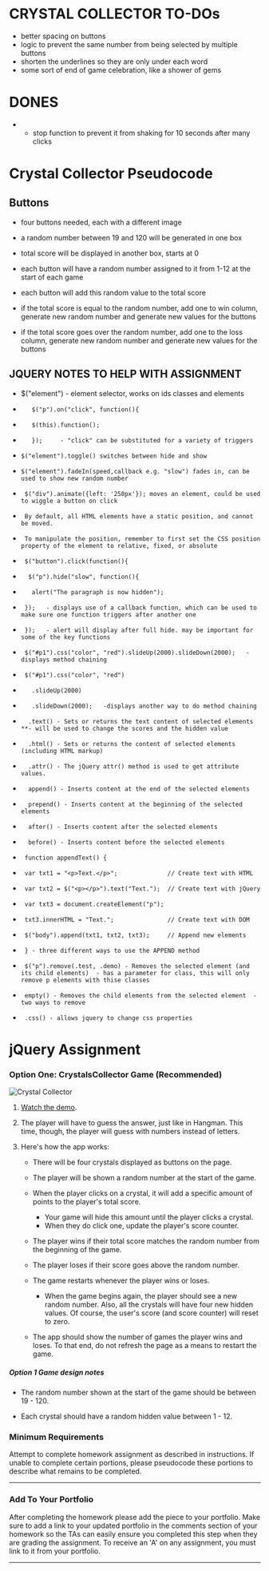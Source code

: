  # CRYSTAL COLLECTOR TO-DOs
 * better spacing on buttons
 * logic to prevent the same number from being selected by multiple buttons
 * shorten the underlines so they are only under each word
 * some sort of end of game celebration, like a shower of gems

# DONES
* * stop function to prevent it from shaking for 10 seconds after many clicks

 # Crystal Collector Pseudocode

 ## Buttons

 * four buttons needed, each with a different image
 * a random number between 19 and 120 will be generated in one box
 * total score will be displayed in another box, starts at 0

 * each button will have a random number assigned to it from 1-12 at the start of each game
 * each button will add this random value to the total score

 * if the total score is equal to the random number, add one to win column, generate new random number and generate new values for the buttons
 * if the total score goes over the random number, add one to the loss column, generate new random number and generate new values for the buttons

 ## JQUERY NOTES TO HELP WITH ASSIGNMENT
 
 *    $("element") - element selector, works on ids classes and elements
  
*        $("p").on("click", function(){
*        $(this).function();
*        });     - "click" can be substituted for a variety of triggers

*     $("element").toggle() switches between hide and show

*     $("element").fadeIn(speed,callback e.g. "slow") fades in, can be used to show new random number

*      $("div").animate({left: '250px'}); moves an element, could be used to wiggle a button on click
*      By default, all HTML elements have a static position, and cannot be moved. 
*      To manipulate the position, remember to first set the CSS position property of the element to relative, fixed, or absolute

*      $("button").click(function(){
*       $("p").hide("slow", function(){
*        alert("The paragraph is now hidden");
*      });   - displays use of a callback function, which can be used to make sure one function triggers after another one
*      });   - alert will display after full hide. may be important for some of the key functions

*      $("#p1").css("color", "red").slideUp(2000).slideDown(2000);   - displays method chaining
*      $("#p1").css("color", "red")
*        .slideUp(2000)
*        .slideDown(2000);   -displays another way to do method chaining

*       .text() - Sets or returns the text content of selected elements  **- will be used to change the scores and the hidden value
*       .html() - Sets or returns the content of selected elements (including HTML markup)
*       .attr() - The jQuery attr() method is used to get attribute values.

*       append() - Inserts content at the end of the selected elements
*       prepend() - Inserts content at the beginning of the selected elements
*       after() - Inserts content after the selected elements
*       before() - Inserts content before the selected elements

*      function appendText() {
*      var txt1 = "<p>Text.</p>";              // Create text with HTML
*      var txt2 = $("<p></p>").text("Text.");  // Create text with jQuery
*      var txt3 = document.createElement("p");
*      txt3.innerHTML = "Text.";               // Create text with DOM
*      $("body").append(txt1, txt2, txt3);     // Append new elements
*      } - three different ways to use the APPEND method

*      $("p").remove(.test, .demo) - Removes the selected element (and its child elements)  - has a parameter for class, this will only remove p elements with thise classes
*      empty() - Removes the child elements from the selected element  -two ways to remove 

*      .css() - allows jquery to change css properties





 # jQuery Assignment
 
 ### Option One: CrystalsCollector Game (Recommended)
 
 ![Crystal Collector](Images/1-CrystalCollector.jpg)
 
 1. [Watch the demo](homework_demos/crystalsCollector_demo.mp4).
 
 2. The player will have to guess the answer, just like in Hangman. This time, though, the player will guess with numbers instead of letters. 
 
 3. Here's how the app works:
 
    * There will be four crystals displayed as buttons on the page.
 
    * The player will be shown a random number at the start of the game.
 
    * When the player clicks on a crystal, it will add a specific amount of points to the player's total score. 
 
      * Your game will hide this amount until the player clicks a crystal.
      * When they do click one, update the player's score counter.
 
    * The player wins if their total score matches the random number from the beginning of the game.
 
    * The player loses if their score goes above the random number.
 
    * The game restarts whenever the player wins or loses.
 
      * When the game begins again, the player should see a new random number. Also, all the crystals will have four new hidden values. Of course, the user's score (and score counter) will reset to zero.
 
    * The app should show the number of games the player wins and loses. To that end, do not refresh the page as a means to restart the game.
 
 ##### Option 1 Game design notes
 
 * The random number shown at the start of the game should be between 19 - 120.
 
 * Each crystal should have a random hidden value between 1 - 12.
 

 
 ### Minimum Requirements
 
 Attempt to complete homework assignment as described in instructions. If unable to complete certain portions, please pseudocode these portions to describe what remains to be completed.
 
 - - -
 
 ### Add To Your Portfolio
 
 After completing the homework please add the piece to your portfolio. Make sure to add a link to your updated portfolio in the comments section of your homework so the TAs can easily ensure you completed this step when they are grading the assignment. To receive an 'A' on any assignment, you must link to it from your portfolio.
 
 - - -
